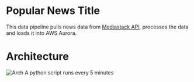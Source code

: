 # Popular News Title

This data pipeline pulls news data from [Mediastack API](https://docs.coincap.io/), processes the data and loads it into AWS Aurora.

# Architecture
![Arch](assets/pipeline.png)
A python script runs every 5 minutes
